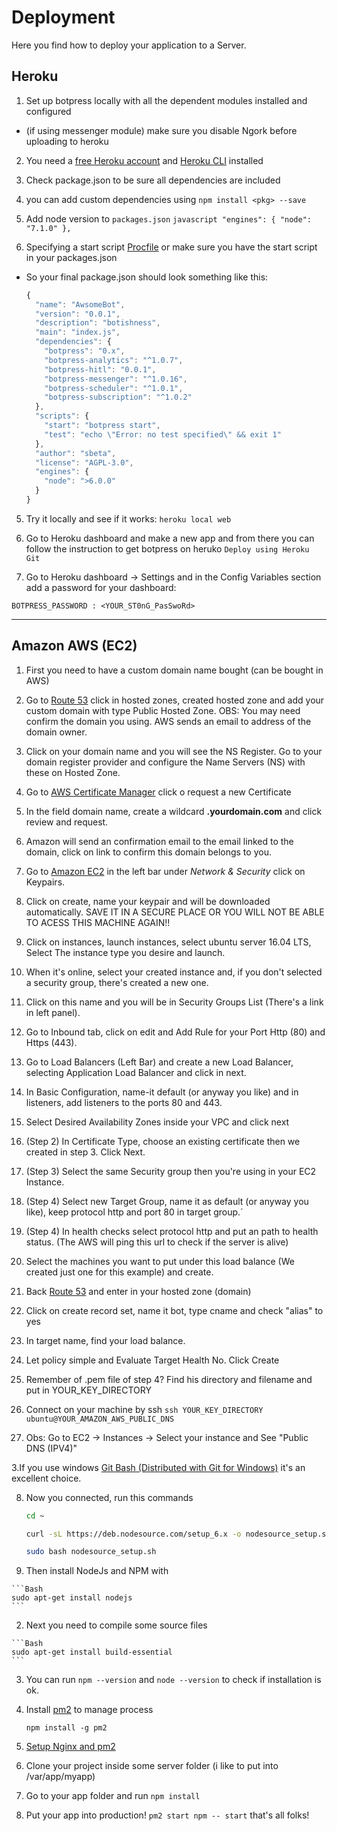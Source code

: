 # Deployment

Here you find how to deploy your application to a Server.


## Heroku

1. Set up botpress locally with all the dependent modules installed and configured
  * (if using messenger module) make sure you disable Ngork before uploading to heroku

2. You need a [free Heroku account](https://signup.heroku.com/dc) and [Heroku CLI](https://devcenter.heroku.com/articles/heroku-cli) installed

3. Check package.json to be sure all dependencies are included
  1. you can add custom dependencies using `npm install <pkg> --save`
  2. Add node version to `packages.json`
	```javascript
	"engines": {
	    "node": "7.1.0"
	  },
	```

4. Specifying a start script [Procfile](https://devcenter.heroku.com/articles/procfile) or make sure you have the start script in your packages.json


  * So your final package.json should look something like this:

    ```javascript
    {
      "name": "AwsomeBot",
      "version": "0.0.1",
      "description": "botishness",
      "main": "index.js",
      "dependencies": {
        "botpress": "0.x",
        "botpress-analytics": "^1.0.7",
        "botpress-hitl": "0.0.1",
        "botpress-messenger": "^1.0.16",
        "botpress-scheduler": "^1.0.1",
        "botpress-subscription": "^1.0.2"
      },
      "scripts": {
        "start": "botpress start",
        "test": "echo \"Error: no test specified\" && exit 1"
      },
      "author": "sbeta",
      "license": "AGPL-3.0",
      "engines": {
        "node": ">6.0.0"
      }
    }

    ```


5. Try it locally and see if it works: `heroku local web`

6. Go to Heroku dashboard and make a new app and from there you can follow the instruction to get botpress on heruko `Deploy using Heroku Git`

7. Go to Heroku dashboard -> Settings and in the Config Variables section add a password for your dashboard:
```
BOTPRESS_PASSWORD : <YOUR_ST0nG_PasSwoRd>
```

----------------------------------------------------------------------------------------------

## Amazon AWS (EC2)

1. First you need to have a custom domain name bought (can be bought in AWS)

2. Go to [Route 53](https://console.aws.amazon.com/route53) click in hosted zones, created hosted zone and add your custom domain with type Public Hosted Zone.
OBS: You may need confirm the domain you using. AWS sends an email to address of the domain owner.

  1. Click on your domain name and you will see the NS Register. Go to your domain register provider and configure the Name Servers (NS) with these on Hosted Zone.

3. Go to [AWS Certificate Manager](https://console.aws.amazon.com/acm/) click o request a new Certificate
  1. In the field domain name, create a wildcard **.yourdomain.com** and click review and request.

  2. Amazon will send an confirmation email to the email linked to the domain, click on link to confirm this domain belongs to you.

4. Go to [Amazon EC2](https://console.aws.amazon.com/ec2/) in the left bar under _Network & Security_ click on Keypairs.

  1. Click on create, name your keypair and will be downloaded automatically. SAVE IT IN A SECURE PLACE OR YOU WILL NOT BE ABLE TO ACESS THIS MACHINE AGAIN!!

5. Click on instances, launch instances, select ubuntu server 16.04 LTS, Select The instance type you desire and launch.

  1. When it's online, select your created instance and, if you don't selected a security group, there's created a new one.

  2. Click on this name and you will be in Security Groups List (There's a link in left panel).

  3. Go to Inbound tab, click on edit and Add Rule for your Port Http (80) and Https (443).

6. Go to Load Balancers (Left Bar) and create a new Load Balancer, selecting Application Load Balancer and click in next.

  1. In Basic Configuration, name-it default (or anyway you like) and in listeners, add listeners to the ports 80 and 443.

  2. Select Desired Availability Zones inside your VPC and click next

  3. (Step 2) In Certificate Type, choose an existing certificate then we created in step 3. Click Next.

  4. (Step 3) Select the same Security group then you're using in your EC2 Instance.

  5. (Step 4) Select new Target Group, name it as default (or anyway you like), keep protocol http and port 80 in target group.´

  6. (Step 4) In health checks select protocol http and put an path to health status. (The AWS will ping this url to check if the server is alive)

  7. Select the machines you want to put under this load balance (We created just one for this example) and create.


7. Back [Route 53](https://console.aws.amazon.com/route53) and enter in your hosted zone (domain)

  1. Click on create record set, name it bot, type cname and check "alias" to yes

  2. In target name, find your load balance.

  3. Let policy simple and Evaluate Target Health No. Click Create

7. Remember of .pem file of step 4? Find his directory and filename and put in YOUR_KEY_DIRECTORY

  1. Connect on your machine by ssh `ssh YOUR_KEY_DIRECTORY ubuntu@YOUR_AMAZON_AWS_PUBLIC_DNS`

  2. Obs: Go to EC2 -> Instances -> Select your instance and See "Public DNS (IPV4)"

  3.If you use windows [Git Bash (Distributed with Git for Windows)](https://git-scm.com/downloads) it's an excellent choice.

8. Now you connected, run this commands

    ```Bash
    cd ~

    curl -sL https://deb.nodesource.com/setup_6.x -o nodesource_setup.sh

    sudo bash nodesource_setup.sh
    ```

  1. Then install NodeJs and NPM with

    ```Bash
    sudo apt-get install nodejs
    ```

  2. Next you need to compile some source files

    ```Bash
    sudo apt-get install build-essential
    ```

  3. You can run `npm --version` and `node --version` to check if installation is ok.

9. Install [pm2](https://github.com/Unitech/pm2) to manage process

    `npm install -g pm2`

10. [Setup Nginx and pm2](https://doesnotscale.com/deploying-node-js-with-pm2-and-nginx/)

11. Clone your project inside some server folder (i like to put into /var/app/myapp)

  1. Go to your app folder and run `npm install`

  2. Put your app into production! `pm2 start npm -- start` that's all folks!
